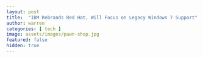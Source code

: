 ```yaml
---
layout: post
title:  "IBM Rebrands Red Hat, Will Focus on Legacy Windows 7 Support"
author: warren
categories: [ tech ]
image: assets/images/pawn-shop.jpg
featured: false
hidden: true
---
```

